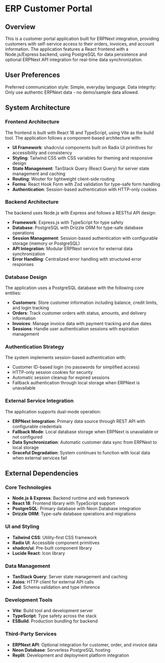 # ERP Customer Portal

## Overview

This is a customer portal application built for ERPNext integration, providing customers with self-service access to their orders, invoices, and account information. The application features a React frontend with a Node.js/Express backend, using PostgreSQL for data persistence and optional ERPNext API integration for real-time data synchronization.

## User Preferences

Preferred communication style: Simple, everyday language.
Data integrity: Only use authentic ERPNext data - no demo/sample data allowed.

## System Architecture

### Frontend Architecture
The frontend is built with React 18 and TypeScript, using Vite as the build tool. The application follows a component-based architecture with:

- **UI Framework**: shadcn/ui components built on Radix UI primitives for accessibility and consistency
- **Styling**: Tailwind CSS with CSS variables for theming and responsive design
- **State Management**: TanStack Query (React Query) for server state management and caching
- **Routing**: Wouter for lightweight client-side routing
- **Forms**: React Hook Form with Zod validation for type-safe form handling
- **Authentication**: Session-based authentication with HTTP-only cookies

### Backend Architecture
The backend uses Node.js with Express and follows a RESTful API design:

- **Framework**: Express.js with TypeScript for type safety
- **Database**: PostgreSQL with Drizzle ORM for type-safe database operations
- **Session Management**: Session-based authentication with configurable storage (memory or PostgreSQL)
- **API Integration**: Modular ERPNext service for external data synchronization
- **Error Handling**: Centralized error handling with structured error responses

### Database Design
The application uses a PostgreSQL database with the following core entities:

- **Customers**: Store customer information including balance, credit limits, and login tracking
- **Orders**: Track customer orders with status, amounts, and delivery information
- **Invoices**: Manage invoice data with payment tracking and due dates
- **Sessions**: Handle user authentication sessions with expiration management

### Authentication Strategy
The system implements session-based authentication with:

- Customer ID-based login (no passwords for simplified access)
- HTTP-only session cookies for security
- Automatic session cleanup for expired sessions
- Fallback authentication through local storage when ERPNext is unavailable

### External Service Integration
The application supports dual-mode operation:

- **ERPNext Integration**: Primary data source through REST API with configurable credentials
- **Fallback Mode**: Local database storage when ERPNext is unavailable or not configured
- **Data Synchronization**: Automatic customer data sync from ERPNext to local storage
- **Graceful Degradation**: System continues to function with local data when external services fail

## External Dependencies

### Core Technologies
- **Node.js & Express**: Backend runtime and web framework
- **React 18**: Frontend library with TypeScript support
- **PostgreSQL**: Primary database with Neon Database integration
- **Drizzle ORM**: Type-safe database operations and migrations

### UI and Styling
- **Tailwind CSS**: Utility-first CSS framework
- **Radix UI**: Accessible component primitives
- **shadcn/ui**: Pre-built component library
- **Lucide React**: Icon library

### Data Management
- **TanStack Query**: Server state management and caching
- **Axios**: HTTP client for external API calls
- **Zod**: Schema validation and type inference

### Development Tools
- **Vite**: Build tool and development server
- **TypeScript**: Type safety across the stack
- **ESBuild**: Production bundling for backend

### Third-Party Services
- **ERPNext API**: Optional integration for customer, order, and invoice data
- **Neon Database**: Serverless PostgreSQL hosting
- **Replit**: Development and deployment platform integration